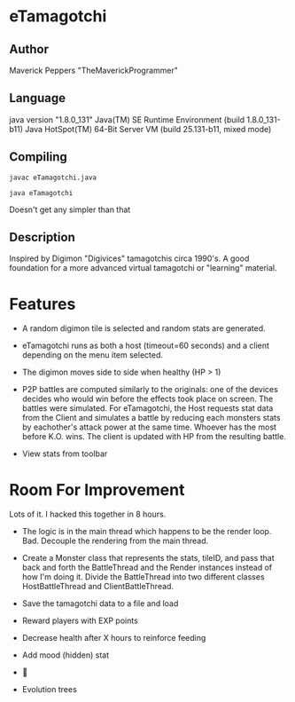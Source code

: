 # eTamagotchi
## Author
Maverick Peppers "TheMaverickProgrammer"

## Language
java version "1.8.0_131"
Java(TM) SE Runtime Environment (build 1.8.0_131-b11)
Java HotSpot(TM) 64-Bit Server VM (build 25.131-b11, mixed mode)

## Compiling
`javac eTamagotchi.java`

`java eTamagotchi`

Doesn't get any simpler than that

## Description
Inspired by Digimon "Digivices" tamagotchis circa 1990's. A good foundation for a more advanced virtual tamagotchi or "learning" material.

# Features
* A random digimon tile is selected and random stats are generated.

* eTamagotchi runs as both a host (timeout=60 seconds) and a client depending on the menu item selected.

* The digimon moves side to side when healthy (HP > 1)

* P2P battles are computed similarly to the originals: one of the devices
decides who would win before the effects took place on screen. The battles were simulated.
For eTamagotchi, the Host requests stat data from the Client and simulates
a battle by reducing each monsters stats by eachother's attack power at the same time.
Whoever has the most before K.O. wins. The client is updated with HP from the resulting battle.

* View stats from toolbar

# Room For Improvement
Lots of it. I hacked this together in 8 hours.

* The logic is in the main thread which happens to be the render loop. Bad.
Decouple the rendering from the main thread.

* Create a Monster class that represents the stats, tileID, and pass that back
and forth the BattleThread and the Render instances instead of how I'm doing it.
Divide the BattleThread into two different classes HostBattleThread and ClientBattleThread.

* Save the tamagotchi data to a file and load

* Reward players with EXP points

* Decrease health after X hours to reinforce feeding

* Add mood (hidden) stat

* 💩

* Evolution trees
